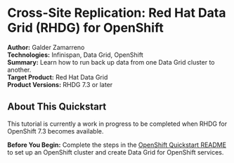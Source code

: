 Cross-Site Replication: Red Hat Data Grid (RHDG) for OpenShift
==============================================================
**Author:** Galder Zamarreno  
**Technologies:** Infinispan, Data Grid, OpenShift  
**Summary:** Learn how to run back up data from one Data Grid cluster to another.  
**Target Product:** Red Hat Data Grid  
**Product Versions:** RHDG 7.3 or later

About This Quickstart
---------------------
This tutorial is currently a work in progress to be completed when RHDG for OpenShift 7.3 becomes available.

**Before You Begin:** Complete the steps in the [OpenShift Quickstart README](../../README.md) to set up an OpenShift cluster and create Data Grid for OpenShift services.
